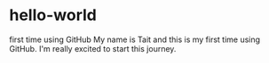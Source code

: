 # hello-world
first time using GitHub
My name is Tait and this is my first time using GitHub.
I'm really excited to start this journey.
